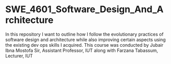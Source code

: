 # SWE_4601_Software_Design_And_Architecture
In this repository I want to outline how I follow the evolutionary practices of software design and architecture while also improving certain aspects using the existing dev ops skills I acquired. This course was conducted by Jubair Ibna Mostofa Sir, Assistant Professor, IUT along with Farzana Tabassum, Lecturer, IUT
